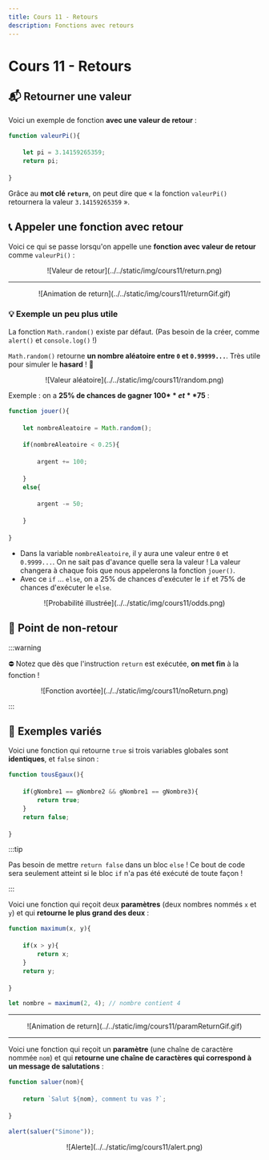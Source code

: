```yaml
---
title: Cours 11 - Retours
description: Fonctions avec retours
---
```


# Cours 11 - Retours

## 📬 Retourner une valeur

Voici un exemple de fonction **avec une valeur de retour** :

```js showLineNumbers
function valeurPi(){

    let pi = 3.14159265359;
    return pi;

}
```

Grâce au **mot clé `return`**, on peut dire que « la fonction `valeurPi()` retournera la valeur `3.14159265359` ».

## 📞 Appeler une fonction avec retour

Voici ce qui se passe lorsqu'on appelle une **fonction avec valeur de retour** comme `valeurPi()` :

<center>![Valeur de retour](../../static/img/cours11/return.png)</center>

<hr/>

<center>![Animation de return](../../static/img/cours11/returnGif.gif)</center>

### 💡 Exemple un peu plus utile

La fonction `Math.random()` existe par défaut. (Pas besoin de la créer, comme `alert()` et `console.log()` !)

`Math.random()` retourne **un nombre aléatoire entre `0` et `0.99999...`**. Très utile pour simuler le **hasard** ! 🎲

<center>![Valeur aléatoire](../../static/img/cours11/random.png)</center>

Exemple : on a **25% de chances de gagner 100$** et **75% de chances de perdre 50$** :

```js showLineNumbers
function jouer(){

    let nombreAleatoire = Math.random();

    if(nombreAleatoire < 0.25){

        argent += 100;

    }
    else{

        argent -= 50;

    }

}
```

* Dans la variable `nombreAleatoire`, il y aura une valeur entre `0` et `0.9999...`. On ne sait pas d'avance quelle sera la valeur ! La valeur changera à chaque fois que nous appelerons la fonction `jouer()`.
* Avec ce `if` ... `else`, on a 25% de chances d'exécuter le `if` et 75% de chances d'exécuter le `else`.

<center>![Probabilité illustrée](../../static/img/cours11/odds.png)</center>

## 🛑 Point de non-retour

:::warning

⛔ Notez que dès que l'instruction `return` est exécutée, **on met fin** à la fonction !

<center>![Fonction avortée](../../static/img/cours11/noReturn.png)</center>

:::

## 📜 Exemples variés

Voici une fonction qui retourne `true` si trois variables globales sont **identiques**, et `false` sinon :

```js showLineNumbers
function tousEgaux(){

    if(gNombre1 == gNombre2 && gNombre1 == gNombre3){
        return true;
    }
    return false;

}
```

:::tip

Pas besoin de mettre `return false` dans un bloc `else` ! Ce bout de code sera seulement atteint si le bloc `if` n'a pas été exécuté de toute façon !

:::

Voici une fonction qui reçoit deux **paramètres** (deux nombres nommés `x` et `y`) et qui **retourne le plus grand des deux** :

```js showLineNumbers
function maximum(x, y){

    if(x > y){
        return x;
    }
    return y;

}
```

```js
let nombre = maximum(2, 4); // nombre contient 4
```

<hr/>

<center>![Animation de return](../../static/img/cours11/paramReturnGif.gif)</center>

<hr/>

Voici une fonction qui reçoit un **paramètre** (une chaîne de caractère nommée `nom`) et qui **retourne une chaîne de caractères qui correspond à un message de salutations** :

```js showLineNumbers
function saluer(nom){

    return `Salut ${nom}, comment tu vas ?`;

}
```

```js
alert(saluer("Simone"));
```

<center>![Alerte](../../static/img/cours11/alert.png)</center>